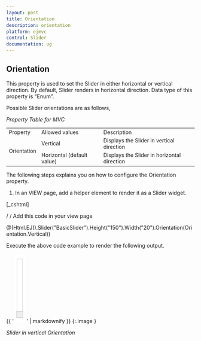 ```yaml
---
layout: post
title: Orientation
description: orientation
platform: ejmvc
control: Slider
documentation: ug
---
```


## Orientation

This property is used to set the Slider in either horizontal or vertical direction. By default, Slider renders in horizontal direction. Data type of this property is “Enum”.

Possible Slider orientations are as follows,

_Property Table for MVC_

<table>
<tr>
<td>
Property</td><td>
Allowed values</td><td>
Description</td></tr>
<tr>
<td rowspan = "2">
Orientation</td><td>
Vertical</td><td>
Displays the Slider in vertical direction</td></tr>
<tr>
<td>
Horizontal (default value)</td><td>
Displays the Slider in horizontal direction</td></tr>
</table>


The following steps explains you on how to configure the Orientation property.

1. In an VIEW page, add a helper element to render it as a Slider widget.





[_cshtml]

/ / Add this code in your view page

@(Html.EJ().Slider("BasicSlider").Height("150").Width("20").Orientation(Orientation.Vertical))





Execute the above code example to render the following output.

{{ '![](Orientation_images/Orientation_img1.png)' | markdownify }}
{:.image }


_Slider in vertical Orientation_

